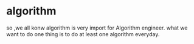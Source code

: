 # algorithm
so ,we all konw algorithm is very import for Algorithm engineer.
what we want to do one thing is to do at least one algorithm everyday.
